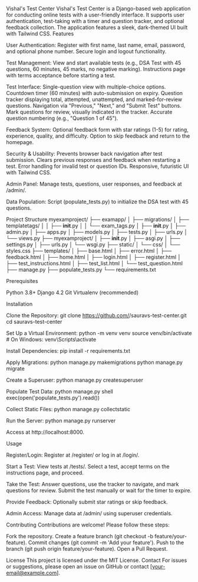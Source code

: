 Vishal's Test Center
Vishal's Test Center is a Django-based web application for conducting online tests with a user-friendly interface. It supports user authentication, test-taking with a timer and question tracker, and optional feedback collection. The application features a sleek, dark-themed UI built with Tailwind CSS.
Features

User Authentication:
Register with first name, last name, email, password, and optional phone number.
Secure login and logout functionality.


Test Management:
View and start available tests (e.g., DSA Test with 45 questions, 60 minutes, 45 marks, no negative marking).
Instructions page with terms acceptance before starting a test.


Test Interface:
Single-question view with multiple-choice options.
Countdown timer (60 minutes) with auto-submission on expiry.
Question tracker displaying total, attempted, unattempted, and marked-for-review questions.
Navigation via "Previous," "Next," and "Submit Test" buttons.
Mark questions for review, visually indicated in the tracker.
Accurate question numbering (e.g., "Question 1 of 45").


Feedback System:
Optional feedback form with star ratings (1-5) for rating, experience, quality, and difficulty.
Option to skip feedback and return to the homepage.


Security & Usability:
Prevents browser back navigation after test submission.
Clears previous responses and feedback when restarting a test.
Error handling for invalid test or question IDs.
Responsive, futuristic UI with Tailwind CSS.


Admin Panel:
Manage tests, questions, user responses, and feedback at /admin/.


Data Population:
Script (populate_tests.py) to initialize the DSA test with 45 questions.



Project Structure
myexamproject/
├── examapp/
│   ├── migrations/
│   ├── templatetags/
│   │   ├── __init__.py
│   │   └── exam_tags.py
│   ├── __init__.py
│   ├── admin.py
│   ├── apps.py
│   ├── models.py
│   ├── tests.py
│   ├── urls.py
│   └── views.py
├── myexamproject/
│   ├── __init__.py
│   ├── asgi.py
│   ├── settings.py
│   ├── urls.py
│   └── wsgi.py
├── static/
│   └── css/
│       └── styles.css
├── templates/
│   ├── base.html
│   ├── error.html
│   ├── feedback.html
│   ├── home.html
│   ├── login.html
│   ├── register.html
│   ├── test_instructions.html
│   ├── test_list.html
│   └── test_question.html
├── manage.py
├── populate_tests.py
└── requirements.txt

Prerequisites

Python 3.8+
Django 4.2
Git
Virtualenv (recommended)

Installation

Clone the Repository:
git clone https://github.com/<your-username>/sauravs-test-center.git
cd sauravs-test-center


Set Up a Virtual Environment:
python -m venv venv
source venv/bin/activate  # On Windows: venv\Scripts\activate


Install Dependencies:
pip install -r requirements.txt


Apply Migrations:
python manage.py makemigrations
python manage.py migrate


Create a Superuser:
python manage.py createsuperuser


Populate Test Data:
python manage.py shell
exec(open('populate_tests.py').read())


Collect Static Files:
python manage.py collectstatic


Run the Server:
python manage.py runserver

Access at http://localhost:8000.


Usage

Register/Login:
Register at /register/ or log in at /login/.


Start a Test:
View tests at /tests/.
Select a test, accept terms on the instructions page, and proceed.


Take the Test:
Answer questions, use the tracker to navigate, and mark questions for review.
Submit the test manually or wait for the timer to expire.


Provide Feedback:
Optionally submit star ratings or skip feedback.


Admin Access:
Manage data at /admin/ using superuser credentials.



Contributing
Contributions are welcome! Please follow these steps:

Fork the repository.
Create a feature branch (git checkout -b feature/your-feature).
Commit changes (git commit -m 'Add your feature').
Push to the branch (git push origin feature/your-feature).
Open a Pull Request.

License
This project is licensed under the MIT License.
Contact
For issues or suggestions, please open an issue on GitHub or contact [your-email@example.com].
